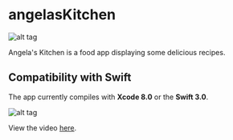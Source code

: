 # angelasKitchen

![alt tag](https://cloud.githubusercontent.com/assets/10540496/24483626/042012e0-152c-11e7-8d57-185f9d59adde.png)

Angela's Kitchen is a food app displaying some delicious recipes. 


## Compatibility with Swift


The app currently compiles with <b>Xcode 8.0</b> or the <b>Swift 3.0</b>.


![alt tag](https://cloud.githubusercontent.com/assets/10540496/24482816/a23dd396-1526-11e7-8f45-a5bc8b71e204.gif)

View the video <a href="https://www.youtube.com/watch?v=HY4WQRWwNH0">here</a>.
